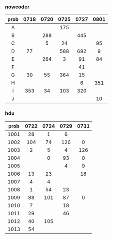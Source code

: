 ### nowcoder

| prob | 0718 | 0720 | 0725 | 0727 | 0801 |
| :--: | :--: | :--: | :--: | :--: | :--: |
|  A   |      |      | 175  |      |      |
|  B   |      | 288  |      | 445  |      |
|  C   |      |  5   |  24  |      |  95  |
|  D   |  77  |      | 588  | 692  |  9   |
|  E   |      | 264  |  3   |  91  |  84  |
|  F   |      |      |      |  41  |      |
|  G   |  30  |  55  | 364  |  15  |      |
|  H   |      |      |      |  6   | 351  |
|  I   | 353  |  34  | 103  | 320  |      |
|  J   |      |      |      |      |  10  |



### hdu

| prob | 0722 | 0724 | 0729 | 0731 |
| :--: | :--: | :--: | :--: | :--: |
| 1001 |  28  |  1   |  6   |      |
| 1002 | 104  |  74  | 126  |  0   |
| 1003 |  2   |  5   |  4   | 126  |
| 1004 |      |  0   |  93  |  0   |
| 1005 |      |      |  4   |  9   |
| 1006 |  13  |  23  |      |  18  |
| 1007 |  4   |  4   |      |      |
| 1008 |  1   |  54  |  23  |      |
| 1009 |  88  | 101  |  87  |  0   |
| 1010 |  7   |      |  18  |      |
| 1011 |  29  |      |  46  |      |
| 1012 |  40  | 105  |      |      |
| 1013 |  54  |      |      |      |

